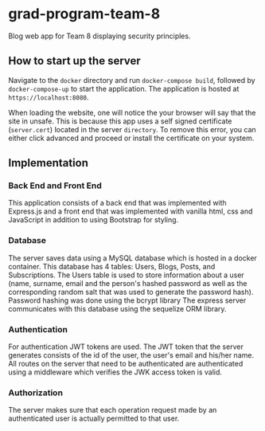 # grad-program-team-8

Blog web app for Team 8 displaying security principles.

## How to start up the server

Navigate to the `docker` directory and run `docker-compose build`, followed by `docker-compose-up` to start the application. The application is hosted at `https://localhost:8080`.

When loading the website, one will notice the your browser will say that the site in unsafe. This is because this app uses a self signed certificate (`server.cert`) located in the server `directory`. To remove this error, you can either click advanced and proceed or install the certificate on your system.

## Implementation

### Back End and Front End

This application consists of a back end that was implemented with Express.js and a front end that was implemented with vanilla html, css and JavaScript in addition to using Bootstrap for styling.

### Database

The server saves data using a MySQL database which is hosted in a docker container. This database has 4 tables: Users, Blogs, Posts, and Subscriptions.
The Users table is used to store information about a user (name, surname, email and the person's hashed password as well as the corresponding random salt that was used to generate the password hash). Password hashing was done using the bcrypt library The express server communicates with this database using the sequelize ORM library.

### Authentication

For authentication JWT tokens are used. The JWT token that the server generates consists of the id of the user, the user's email and his/her name. All routes on the server that need to be authenticated are authenticated using a middleware which verifies the JWK access token is valid.

### Authorization

The server makes sure that each operation request made by an authenticated user is actually permitted to that user.
